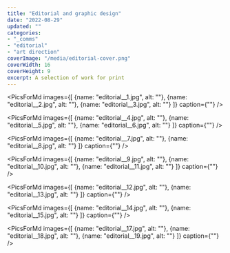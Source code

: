 ```yaml
---
title: "Editorial and graphic design"
date: "2022-08-29"
updated: ""
categories:
- "_comms"
- "editorial"
- "art direction"
coverImage: "/media/editorial-cover.png"
coverWidth: 16
coverHeight: 9
excerpt: A selection of work for print
---
```


<script>
    import PicForMd from '../../components/PicForMd.svelte';
    import PicsForMd from '../../components/PicsForMd.svelte';
</script>



<PicsForMd images={[
{name: "editorial__1.jpg", alt: ""},
{name: "editorial__2.jpg", alt: ""},
{name: "editorial__3.jpg", alt: ""}
]} caption={""}
/>

<PicsForMd images={[
{name: "editorial__4.jpg", alt: ""},
{name: "editorial__5.jpg", alt: ""},
{name: "editorial__6.jpg", alt: ""}
]} caption={""}
/>

<PicsForMd images={[
{name: "editorial__7.jpg", alt: ""},
{name: "editorial__8.jpg", alt: ""}
]} caption={""}
/>


<PicsForMd images={[
{name: "editorial__9.jpg", alt: ""},
{name: "editorial__10.jpg", alt: ""},
{name: "editorial__11.jpg", alt: ""}
]} caption={""}
/>


<PicsForMd images={[
{name: "editorial__12.jpg", alt: ""},
{name: "editorial__13.jpg", alt: ""}
]} caption={""}
/>

<PicsForMd images={[
{name: "editorial__14.jpg", alt: ""},
{name: "editorial__15.jpg", alt: ""}
]} caption={""}
/>

<PicsForMd images={[
{name: "editorial__17.jpg", alt: ""},
{name: "editorial__18.jpg", alt: ""},
{name: "editorial__19.jpg", alt: ""}
]} caption={""}
/>
